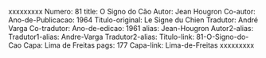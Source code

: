 xxxxxxxxx
Numero: 81
title: O Signo do Cão
Autor: Jean Hougron
Co-autor: 
Ano-de-Publicacao: 1964
Titulo-original: Le Signe du Chien
Tradutor: André Varga
Co-tradutor: 
Ano-de-edicao: 1961
alias: Jean-Hougron
Autor2-alias: 
Tradutor1-alias: Andre-Varga
Tradutor2-alias: 
Titulo-link: 81-O-Signo-do-Cao
Capa: Lima de Freitas
pags: 177
Capa-link: Lima-de-Freitas
xxxxxxxxx